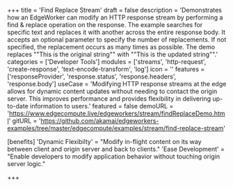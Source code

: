 +++
title = 'Find Replace Stream'
draft = false
description = 'Demonstrates how an EdgeWorker can modify an HTTP response stream by performing a find & replace operation on the response. The example searches for specific text and replaces it with another across the entire response body. It accepts an optional parameter to specify the number of replacements. If not specified, the replacement occurs as many times as possible. The demo replaces ""This is the original string"" with ""This is the updated string"".'
categories = ['Developer Tools']
modules = ['streams', 'http-request', 'create-response', 'text-encode-transform', 'log']
icon = ''
features = ['responseProvider', 'response.status', 'response.headers', 'response.body']
useCase = 'Modifying HTTP response streams at the edge allows for dynamic content updates without needing to contact the origin server. This improves performance and provides flexibility in delivering up-to-date information to users.'
featured = false
demoURL = 'https://www.edgecompute.live/edgeworkers/stream/findReplaceDemo.html'
gitURL = 'https://github.com/akamai/edgeworkers-examples/tree/master/edgecompute/examples/stream/find-replace-stream'

[benefits]
	'Dynamic Flexibilty' = "Modify in-flight content on its way between client and origin server and back to clients."
	'Ease Development' = "Enable developers to modify application behavior without touching origin server logic."

+++